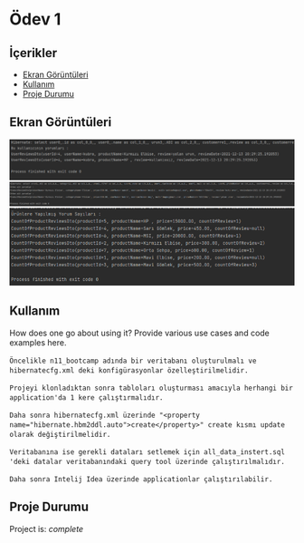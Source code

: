 # Ödev 1 

## İçerikler
* [Ekran Görüntüleri](#ekran-görüntüleri)
* [Kullanım](#kullanım)
* [Proje Durumu](#proje-durumu)


## Ekran Görüntüleri
![Example screenshot](./img/1.PNG)
![Example screenshot](./img/2.PNG)
![Example screenshot](./img/3.PNG)
<!-- If you have screenshots you'd like to share, include them here. -->


## Kullanım
How does one go about using it?
Provide various use cases and code examples here.

`Öncelikle n11_bootcamp adında bir veritabanı oluşturulmalı ve hibernatecfg.xml deki konfigürasyonlar özelleştirilmelidir.`

`Projeyi klonladıktan sonra tabloları oluşturması amacıyla herhangi bir application'da 1 kere çalıştırmalıdır.`

`Daha sonra hibernatecfg.xml üzerinde "<property name="hibernate.hbm2ddl.auto">create</property>" create kısmı update olarak değiştirilmelidir.`

`Veritabanına ise gerekli dataları setlemek için all_data_instert.sql 'deki datalar veritabanındaki query tool üzerinde çalıştırılmalıdır.`

`Daha sonra Intelij Idea üzerinde applicationlar çalıştırılabilir. `



## Proje Durumu
Project is: _complete_


